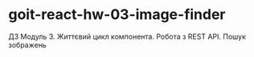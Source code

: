 # goit-react-hw-03-image-finder
ДЗ Модуль 3. Життєвий цикл компонента. Робота з REST API. Пошук зображень
